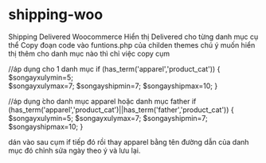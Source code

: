 # shipping-woo

Shipping Delivered Woocommerce
Hiển thị Delivered cho từng danh mục cụ thể
Copy đoạn code vào funtions.php của childen themes
chú ý muốn hiển thị thêm cho danh mục nào thì chỉ việc copy cụm 

//áp dụng cho 1 danh mục
if (has_term('apparel','product_cat')) 
		{	
			$songayxulymin=5; 	
			$songayxulymax=7;
			$songayshipmin=7; 
			$songayshipmax=10;
		}
		
//áp dụng ̀cho danh mục apparel hoặc danh mục father
if (has_term('apparel','product_cat')||has_term('father','product_cat')) 
		{
			$songayxulymin=5; 
			$songayxulymax=7;
			$songayshipmin=7; 
			$songayshipmax=10;
		}
	
dán vào sau cụm if tiếp đó rồi thay apparel bằng tên đường dẫn của danh mục đó chỉnh sửa ngày theo ý và lưu lại.
